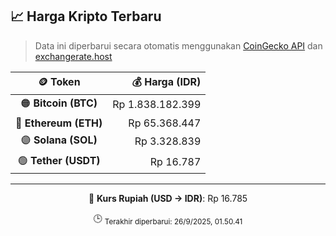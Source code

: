 

<!-- HARGA_KRIPTO -->
## 📈 Harga Kripto Terbaru

> Data ini diperbarui secara otomatis menggunakan [CoinGecko API](https://www.coingecko.com/) dan [exchangerate.host](https://exchangerate.host/)

<div align="center">

| 🪙 Token | 💰 Harga (IDR) |
|:------:|---------------:|
| 🟠 **Bitcoin (BTC)**   | Rp 1.838.182.399 |
| 🔵 **Ethereum (ETH)**  | Rp 65.368.447 |
| 🟣 **Solana (SOL)**    | Rp 3.328.839 |
| 🟢 **Tether (USDT)**   | Rp 16.787 |

---

💱 **Kurs Rupiah (USD → IDR)**: Rp 16.785

🕒 <sub>Terakhir diperbarui: 26/9/2025, 01.50.41</sub>

</div>
<!-- /HARGA_KRIPTO -->